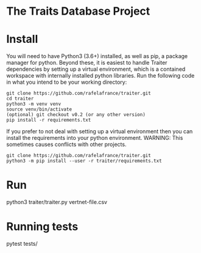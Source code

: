 # The Traits Database Project

# Install

You will need to have Python3 (3.6+) installed, as well as pip, a package manager for python. Beyond these, it is easiest to handle Traiter dependencies by setting up a virtual environment, which is a contained workspace with internally installed python libraries. Run the following code in what you intend to be your working directory:

```
git clone https://github.com/rafelafrance/traiter.git
cd traiter
python3 -m venv venv
source venv/bin/activate
(optional) git checkout v0.2 (or any other version)
pip install -r requirements.txt
```

If you prefer to not deal with setting up a virtual environment then you can install the requirements into your python environment. WARNING: This sometimes causes conflicts with other projects.

```
git clone https://github.com/rafelafrance/traiter.git
python3 -m pip install --user -r traiter/requirements.txt
```

# Run

python3 traiter/traiter.py vertnet-file.csv

# Running tests

pytest tests/
